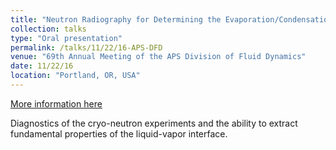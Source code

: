 ```yaml
---
title: "Neutron Radiography for Determining the Evaporation/Condensation Coefficients of Cryogenic Propellants"
collection: talks
type: "Oral presentation"
permalink: /talks/11/22/16-APS-DFD
venue: "69th Annual Meeting of the APS Division of Fluid Dynamics"
date: 11/22/16
location: "Portland, OR, USA"
---
```


[More information here](http://meetings.aps.org/Meeting/DFD16/Event/283093)

Diagnostics of the cryo-neutron experiments and the ability to extract fundamental properties of the liquid-vapor interface.
